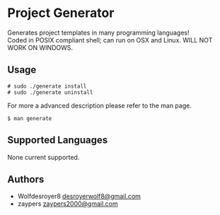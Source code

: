 # Project Generator
Generates project templates in many programming languages!  
Coded in POSIX compliant shell; can run on OSX and Linux. WILL NOT WORK ON WINDOWS.

## Usage
```console
# sudo ./generate install
# sudo ./generate uninstall
```
For more a advanced description please refer to the man page.
```console
$ man generate
```

## Supported Languages
None current supported.

## Authors
- Wolfdesroyer8 <desroyerwolf8@gmail.com>
- zaypers <zaypers2000@gmail.com>
